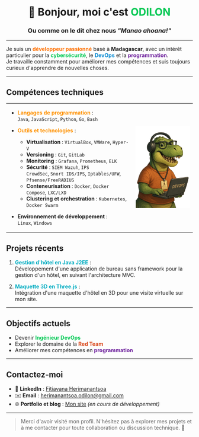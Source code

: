 

<h1 align="center">👋 Bonjour, moi c'est <span style="color:#00C853;">ODILON</span></h1>

<h3 align="center">Ou comme on le dit chez nous <em>"Manao ahoana!"</em></h3>

---

Je suis un <strong style="color:#FF6F00;">développeur passionné</strong> basé à <strong>Madagascar</strong>, avec un intérêt particulier pour la <span style="color:#00C853;"><strong>cybersécurité</strong></span>, le <span style="color:#0288D1;"><strong>DevOps</strong></span> et la <strong style="color:#6A1B9A;">programmation</strong>.  
Je travaille constamment pour améliorer mes compétences et suis toujours curieux d'apprendre de nouvelles choses.

---

##  Compétences techniques

<table>
  <tr>
    <td>

- <span style="color:#FF9100;"><strong>Langages de programmation</strong></span> :  
  <code>Java</code>, <code>JavaScript</code>, <code>Python</code>, <code>Go</code>, <code>Bash</code>

- <span style="color:#FF9100;"><strong>Outils et technologies</strong></span> :  
  - <strong>Virtualisation</strong> : <code>VirtualBox</code>, <code>VMWare</code>, <code>Hyper-V</code>  
  - <strong>Versioning</strong> : <code>Git</code>, <code>GitLab</code>  
  - <strong>Monitoring</strong> : <code>Grafana</code>, <code>Prometheus</code>, <code>ELK</code>  
  - <strong>Sécurité</strong> : <code>SIEM Wazuh</code>, <code>IPS CrowdSec</code>, <code>Snort IDS/IPS</code>, <code>Iptables/UFW</code>, <code>Pfsense/FreeRADIUS</code>  
  - <strong>Conteneurisation</strong> : <code>Docker</code>, <code>Docker Compose</code>, <code>LXC/LXD</code>  
  - <strong>Clustering et orchestration</strong> : <code>Kubernetes</code>, <code>Docker Swarm</code>

- <strong>Environnement de développement</strong> :  
  <code>Linux</code>, <code>Windows</code>
   </td>
   <td>
     <img src="images/devops.png" alt="Tech stack illustration" width="250"/>
   </td>
  </tr>
</table>


##  Projets récents

1. <strong style="color:#00ACC1;">Gestion d'hôtel en Java J2EE</strong> :  
   Développement d'une application de bureau sans framework pour la gestion d'un hôtel, en suivant l'architecture MVC.

2. <strong style="color:#00ACC1;">Maquette 3D en Three.js</strong> :  
   Intégration d'une maquette d'hôtel en 3D pour une visite virtuelle sur mon site.

---

##  Objectifs actuels

- Devenir <strong style="color:#00C853;">Ingénieur DevOps</strong>  
- Explorer le domaine de la <strong style="color:#D84315;">Red Team</strong>  
- Améliorer mes compétences en <strong style="color:#6A1B9A;">programmation</strong>

---

##  Contactez-moi

- 📎 <strong>LinkedIn</strong> : [Fitiavana Herimanantsoa](https://www.linkedin.com/in/fitiavana-herimanantsoa)  
- ✉️ <strong>Email</strong> : [herimanantsoa.odilon@gmail.com](mailto:herimanantsoa.odilon@gmail.com)  
- 🌐 <strong>Portfolio et blog</strong> : [Mon site](https://tonportfolio.com) *(en cours de développement)*

---

> Merci d'avoir visité mon profil. N'hésitez pas à explorer mes projets et à me contacter pour toute collaboration ou discussion technique. 🙌

